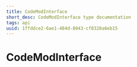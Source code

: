 ```yaml
---
title: CodeModInterface
short_desc: CodeModInterface type documentation
tags: api
uuid: 1ffddce2-6ae1-484d-8043-cf8328a6eb15
---
```


# CodeModInterface


